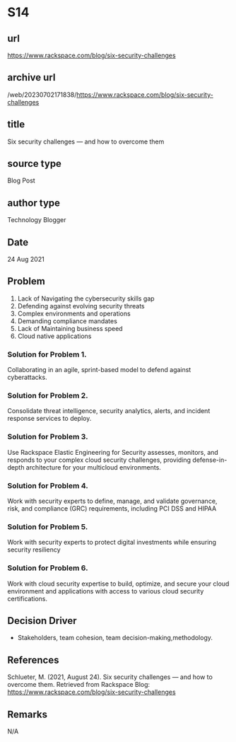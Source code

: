 # S14
## url
https://www.rackspace.com/blog/six-security-challenges
## archive url
/web/20230702171838/https://www.rackspace.com/blog/six-security-challenges

## title
Six security challenges — and how to overcome them

## source type
Blog Post

## author type
Technology Blogger

## Date
24 Aug 2021

## Problem
1. Lack of Navigating the cybersecurity skills gap
2. Defending against evolving security threats
3. Complex environments and operations
4. Demanding compliance mandates
5. Lack of Maintaining business speed
6. Cloud native applications

### Solution for Problem 1. 
Collaborating in an agile, sprint-based model to defend against cyberattacks.
### Solution for Problem 2. 
Consolidate threat intelligence, security analytics, alerts, and incident response services to deploy.
### Solution for Problem 3. 
Use Rackspace Elastic Engineering for Security assesses, monitors, and responds to your complex cloud security challenges, providing defense-in-depth architecture for your multicloud environments.
### Solution for Problem 4. 
Work with security experts to define, manage, and validate governance, risk, and compliance (GRC) requirements, including PCI DSS and HIPAA
### Solution for Problem 5. 
Work with security experts to protect digital investments while ensuring security resiliency 
### Solution for Problem 6. 
Work with cloud security expertise to build, optimize, and secure your cloud environment and applications with access to various cloud security certifications.


## Decision Driver
- Stakeholders, team cohesion, team decision-making,methodology.

## References
Schlueter, M. (2021, August 24). Six security challenges — and how to overcome them. Retrieved from Rackspace Blog: https://www.rackspace.com/blog/six-security-challenges

## Remarks
N/A